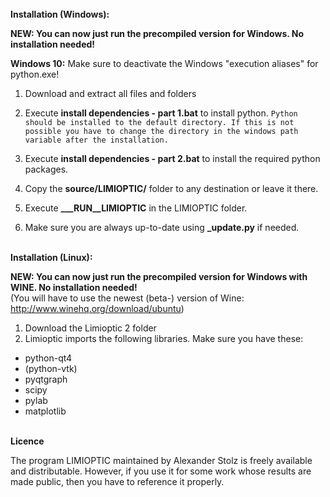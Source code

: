 <br>
<b>Installation (Windows):</b>

<b>NEW: You can now just run the precompiled version for Windows. No installation needed!</b><br>

<b>Windows 10:</b>
Make sure to deactivate the Windows "execution aliases" for python.exe!

1. Download and extract all files and folders
2. Execute <b>install dependencies - part 1.bat</b> to install python.
`Python should be installed to the default directory. If this is not possible you have to change the directory in the windows path variable after the installation.`
3. Execute <b>install dependencies - part 2.bat</b> to install the required python packages.
4. Copy the <b>source/LIMIOPTIC/</b> folder to any destination or leave it there.
5. Execute <b>___RUN__LIMIOPTIC</b> in the LIMIOPTIC folder.

6. Make sure you are always up-to-date using <b>_update.py</b> if needed.

<br>
<b>Installation (Linux):</b>

<b>NEW: You can now just run the precompiled version for Windows with WINE. No installation needed!</b><br>
(You will have to use the newest (beta-) version of Wine:  <a href="http://www.winehq.org/download/ubuntu">http://www.winehq.org/download/ubuntu</a>)

1. Download the Limioptic 2 folder
2. Limioptic imports the following libraries. Make sure you have these:
  - python-qt4
  - (python-vtk)
  - pyqtgraph
  - scipy
  - pylab
  - matplotlib

<br>
<b>Licence</b>

The program LIMIOPTIC maintained by Alexander Stolz is freely available and distributable. However, if you use it for some work whose results are made public, then you have to reference it properly.
